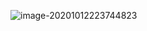 ![image-20201012223744823](C:\Users\11327\AppData\Roaming\Typora\typora-user-images\image-20201012223744823.png)